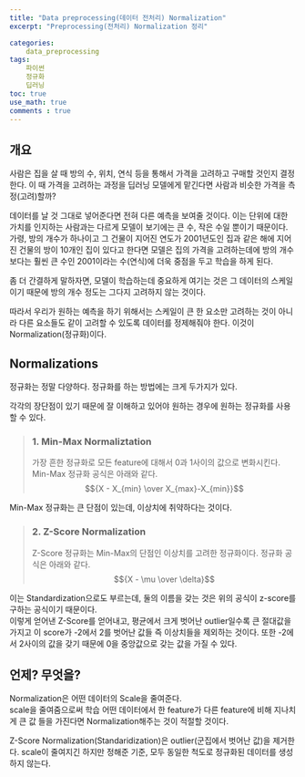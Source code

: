 ```yaml
---
title: "Data preprocessing(데이터 전처리) Normalization"
excerpt: "Preprocessing(전처리) Normalization 정리"

categories:
    data_preprocessing
tags:
    파이썬
    정규화
    딥러닝
toc: true
use_math: true
comments : true
---
```

## 개요  
사람은 집을 살 때 방의 수, 위치, 연식 등을 통해서 가격을 고려하고 구매할 것인지 결정한다. 이 때 가격을 고려하는 과정을 딥러닝 모델에게 맡긴다면 사람과 비슷한 가격을 측정(고려)할까?  

데이터를 날 것 그대로 넣어준다면 전혀 다른 예측을 보여줄 것이다. 이는 단위에 대한 가치를 인지하는 사람과는 다르게 모델이 보기에는 큰 수, 작은 수일 뿐이기 때문이다.  
가령, 방의 개수가 하나이고 그 건물이 지어진 연도가 2001년도인 집과 같은 해에 지어진 건물의 방이 10개인 집이 있다고 한다면 모델은 집의 가격을 고려하는데에 방의 개수보다는 훨씬 큰 수인 2001이라는 수(연식)에 더욱 중점을 두고 학습을 하게 된다.  

좀 더 간결하게 말하자면, 모델이 학습하는데 중요하게 여기는 것은 그 데이터의 스케일이기 때문에 방의 개수 정도는 그다지 고려하지 않는 것이다.  
  
따라서 우리가 원하는 예측을 하기 위해서는 스케일이 큰 한 요소만 고려하는 것이 아니라 다른 요소들도 같이 고려할 수 있도록 데이터를 정제해줘야 한다. 이것이 Normalization(정규화)이다.  

## Normalizations
정규화는 정말 다양하다. 
정규화를 하는 방법에는 크게 두가지가 있다.  
  
각각의 장단점이 있기 때문에 잘 이해하고 있어야 원하는 경우에 원하는 정규화를 사용할 수 있다.  

> ### 1. Min-Max Normaliztation  
>가장 흔한 정규화로 모든 feature에 대해서 0과 1사이의 값으로 변화시킨다. Min-Max 정규화 공식은 아래와 같다.  
$${X - X_{min} \over X_{max}-X_{min}}$$  

Min-Max 정규화는 큰 단점이 있는데, 이상치에 취약하다는 것이다. 

> ### 2. Z-Score Normalization  
>Z-Score 정규화는 Min-Max의 단점인 이상치를 고려한 정규화이다.  정규화 공식은 아래와 같다.  
$${X - \mu \over \delta}$$  

이는 Standardization으로도 부르는데, 둘의 이름을 갖는 것은 위의 공식이 z-score를 구하는 공식이기 때문이다.  
이렇게 얻어낸 Z-Score를 얻어내고, 평균에서 크게 벗어난 outlier일수록 큰 절대값을 가지고 이 score가 -2에서 2를 벗어난 값들 즉 이상치들을 제외하는 것이다. 또한 -2에서 2사이의 값을 갖기 때문에 0을 중앙값으로 갖는 값을 가질 수 있다.  



## 언제? 무엇을?  
Normalization은 어떤 데이터의 Scale을 줄여준다.  
scale을 줄여줌으로써 학습 어떤 데이터에서 한 feature가 다른 feature에 비해 지나치게 큰 값 들을 가진다면 Normalization해주는 것이 적절할 것이다.  
  
Z-Score Normalization(Standaridization)은 outlier(군집에서 벗어난 값)을 제거한다. scale이 줄여지긴 하지만 정해준 기준, 모두 동일한 척도로 정규화된 데이터를 생성하지 않는다.  




 
